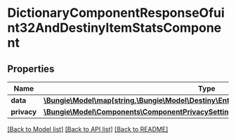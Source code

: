 # DictionaryComponentResponseOfuint32AndDestinyItemStatsComponent

## Properties
Name | Type | Description | Notes
------------ | ------------- | ------------- | -------------
**data** | [**\Bungie\Model\map[string,\Bungie\Model\Destiny\Entities\Items\DestinyItemStatsComponent]**](DestinyItemStatsComponent.md) |  | [optional] 
**privacy** | [**\Bungie\Model\Components\ComponentPrivacySetting**](ComponentPrivacySetting.md) |  | [optional] 

[[Back to Model list]](../README.md#documentation-for-models) [[Back to API list]](../README.md#documentation-for-api-endpoints) [[Back to README]](../README.md)


